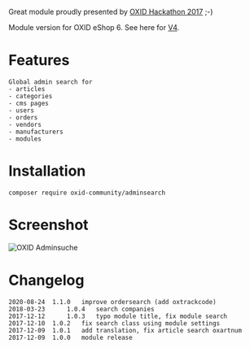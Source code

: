 Great module proudly presented by [OXID Hackathon 2017](https://openspacer.org/12-oxid-community/185-oxid-hackathon-nuernberg-2017/) ;-)

Module version for OXID eShop 6. See here for [V4](https://github.com/OXIDprojects/adminsearch/tree/oxid4).

# Features

	Global admin search for
	- articles
	- categories
	- cms pages
	- users
	- orders
	- vendors
	- manufacturers
	- modules

# Installation

```
composer require oxid-community/adminsearch
```

# Screenshot

![OXID Adminsuche](screenshot.png)


# Changelog

	2020-08-24	1.1.0	improve ordersearch (add oxtrackcode)
	2018-03-23  	1.0.4   search companies
	2017-12-12  	1.0.3   typo module title, fix module search
	2017-12-10	1.0.2	fix search class using module settings 
	2017-12-09	1.0.1	add translation, fix article search oxartnum
	2017-12-09	1.0.0	module release
